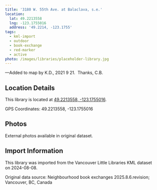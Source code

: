 ```yaml
---
title: '3180 W. 55th Ave. at Balaclava, s.e.'
location:
  lat: 49.2213558
  lng: -123.1755016
  address: '49.2214, -123.1755'
tags:
  - kml-import
  - outdoor
  - book-exchange
  - red-marker
  - active
photo: /images/libraries/placeholder-library.jpg
---
```

—Added to map by K.D., 2021 9 21.  Thanks, C.B.

## Location Details

This library is located at [49.2213558, -123.1755016](https://www.google.com/maps?q=49.2213558,-123.1755016).

GPS Coordinates: 49.2213558, -123.1755016

## Photos

External photos available in original dataset.

## Import Information

This library was imported from the Vancouver Little Libraries KML dataset on 2024-08-08.

Original data source: Neighbourhood book exchanges 2025.8.6.revision; Vancouver, BC, Canada
